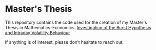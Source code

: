 # Master's Thesis

This repository contains the code used for the creation of my Master's Thesis in Mathematics-Economics.
[Investigation of the Burst Hypothesis and Intraday Volatility Behaviour](https://github.com/SebastianGPedersen/masters-thesis/blob/master/Investigation%20of%20the%20Burst%20Hypothesis%20and%20Intraday%20Volatility%20Behaviour.pdf)

If anything is of interest, please don't hesitate to reach out.
